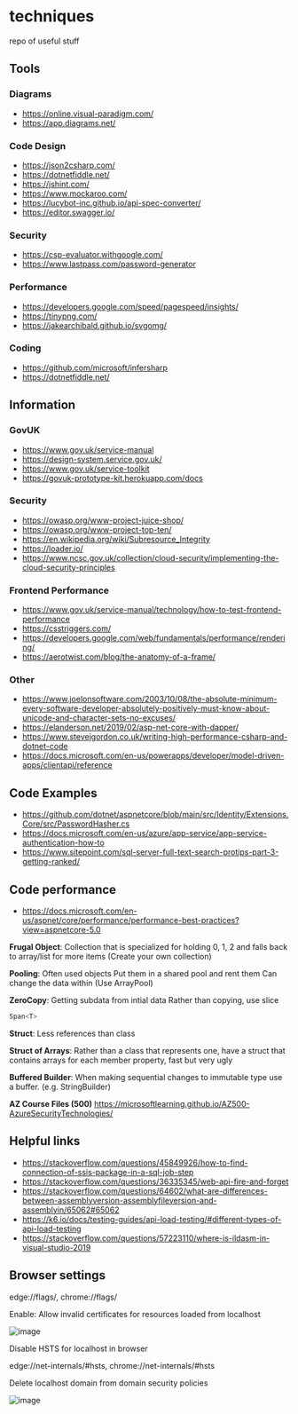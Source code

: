 # techniques

repo of useful stuff

## Tools

### Diagrams

- <https://online.visual-paradigm.com/>
- <https://app.diagrams.net/>

### Code Design

- <https://json2csharp.com/>
- <https://dotnetfiddle.net/>
- <https://jshint.com/>
- <https://www.mockaroo.com/>
- <https://lucybot-inc.github.io/api-spec-converter/>
- <https://editor.swagger.io/>

### Security

- <https://csp-evaluator.withgoogle.com/>
- <https://www.lastpass.com/password-generator>

### Performance

- <https://developers.google.com/speed/pagespeed/insights/>
- <https://tinypng.com/>
- <https://jakearchibald.github.io/svgomg/>

### Coding

- <https://github.com/microsoft/infersharp>
- <https://dotnetfiddle.net/>

## Information

### GovUK

- <https://www.gov.uk/service-manual>
- <https://design-system.service.gov.uk/>
- <https://www.gov.uk/service-toolkit>
- <https://govuk-prototype-kit.herokuapp.com/docs>

### Security

- <https://owasp.org/www-project-juice-shop/>
- <https://owasp.org/www-project-top-ten/>
- <https://en.wikipedia.org/wiki/Subresource_Integrity>
- <https://loader.io/>
- <https://www.ncsc.gov.uk/collection/cloud-security/implementing-the-cloud-security-principles>

### Frontend Performance

- <https://www.gov.uk/service-manual/technology/how-to-test-frontend-performance>
- <https://csstriggers.com/>
- <https://developers.google.com/web/fundamentals/performance/rendering/>
- <https://aerotwist.com/blog/the-anatomy-of-a-frame/>

### Other

- <https://www.joelonsoftware.com/2003/10/08/the-absolute-minimum-every-software-developer-absolutely-positively-must-know-about-unicode-and-character-sets-no-excuses/>
- <https://elanderson.net/2019/02/asp-net-core-with-dapper/>
- <https://www.stevejgordon.co.uk/writing-high-performance-csharp-and-dotnet-code>
- <https://docs.microsoft.com/en-us/powerapps/developer/model-driven-apps/clientapi/reference>

## Code Examples

- <https://github.com/dotnet/aspnetcore/blob/main/src/Identity/Extensions.Core/src/PasswordHasher.cs>
- <https://docs.microsoft.com/en-us/azure/app-service/app-service-authentication-how-to>
- <https://www.sitepoint.com/sql-server-full-text-search-protips-part-3-getting-ranked/>

## Code performance

- <https://docs.microsoft.com/en-us/aspnet/core/performance/performance-best-practices?view=aspnetcore-5.0>

__Frugal Object__:
Collection that is specialized for holding 0, 1, 2 and falls back to array/list for more items
(Create your own collection)

__Pooling__:
Often used objects
Put them in a shared pool and rent them
Can change the data within
(Use ArrayPool)

__ZeroCopy__:
Getting subdata from intial data
Rather than copying, use slice

```csharp
Span<T>
```

__Struct__:
Less references than class

__Struct of Arrays__:
Rather than a class that represents one, have a struct that contains arrays for each member property, fast but very ugly

__Buffered Builder__:
When making sequential changes to immutable type use a buffer.
(e.g. StringBuilder)

__AZ Course Files (500)__
<https://microsoftlearning.github.io/AZ500-AzureSecurityTechnologies/>

## Helpful links

- <https://stackoverflow.com/questions/45849926/how-to-find-connection-of-ssis-package-in-a-sql-job-step>
- <https://stackoverflow.com/questions/36335345/web-api-fire-and-forget>
- <https://stackoverflow.com/questions/64602/what-are-differences-between-assemblyversion-assemblyfileversion-and-assemblyin/65062#65062>
- <https://k6.io/docs/testing-guides/api-load-testing/#different-types-of-api-load-testing>
- <https://stackoverflow.com/questions/57223110/where-is-ildasm-in-visual-studio-2019>

## Browser settings

edge://flags/, chrome://flags/

Enable: Allow invalid certificates for resources loaded from localhost

![image](https://user-images.githubusercontent.com/12498120/211779649-dae6f99c-29ee-4a4a-9e2b-9c359986b29f.png)

Disable HSTS for localhost in browser

edge://net-internals/#hsts, chrome://net-internals/#hsts

Delete localhost domain from domain security policies

![image](https://user-images.githubusercontent.com/12498120/211779899-446388b7-1ed7-4096-b17f-44b4303df593.png)
